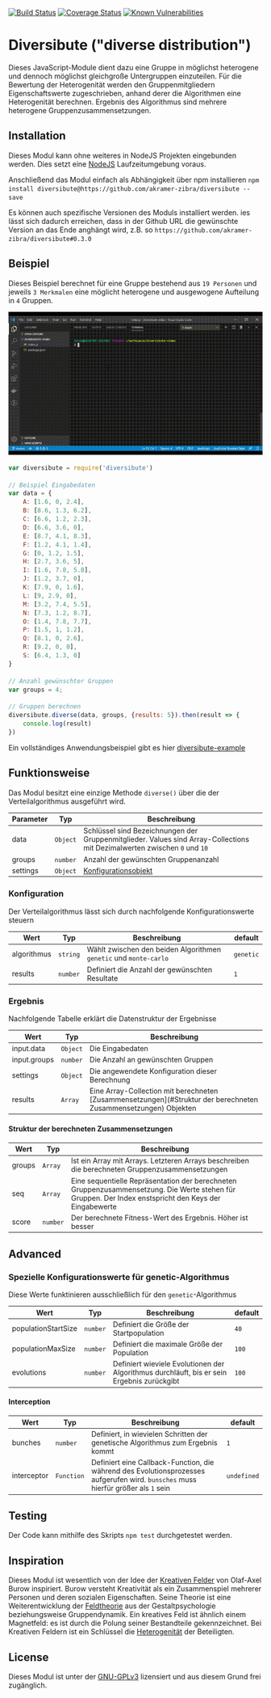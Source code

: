 [![Build Status](https://api.travis-ci.com/akramer-zibra/diversibute.svg?branch=master)](https://travis-ci.com/github/akramer-zibra/diversibute) [![Coverage Status](https://coveralls.io/repos/github/akramer-zibra/diversibute/badge.svg?branch=48-coveralls-integration)](https://coveralls.io/github/akramer-zibra/diversibute?branch=48-coveralls-integration) [![Known Vulnerabilities](https://snyk.io/test/github/akramer-zibra/diversibute/badge.svg?targetFile=package.json)](https://snyk.io/test/github/akramer-zibra/diversibute?targetFile=package.json)

# Diversibute ("diverse distribution")
Dieses JavaScript-Module dient dazu eine Gruppe in möglichst heterogene und dennoch möglichst gleichgroße Untergruppen einzuteilen. Für die Bewertung der Heterogenität werden den Gruppenmitgliedern Eigenschaftswerte zugeschrieben, anhand derer die Algorithmen eine Heterogenität berechnen. Ergebnis des Algorithmus sind mehrere heterogene Gruppenzusammensetzungen. 

## Installation 
Dieses Modul kann ohne weiteres in NodeJS Projekten eingebunden werden. Dies setzt eine [NodeJS](https://nodejs.org/en/download/) Laufzeitumgebung voraus.  

Anschließend das Modul einfach als Abhängigkeit über npm installieren `npm install diversibute@https://github.com/akramer-zibra/diversibute --save`

Es können auch spezifische Versionen des Moduls installiert werden. ies lässt sich dadurch erreichen, dass in der Github URL die gewünschte Version an das Ende anghängt wird, z.B. so `https://github.com/akramer-zibra/diversibute#0.3.0`

## Beispiel
Dieses Beispiel berechnet für eine Gruppe bestehend aus `19 Personen` und jeweils `3 Merkmalen` eine möglicht heterogene und ausgewogene Aufteilung in `4` Gruppen.

![](assets/diversibute-video-widescreen-high.gif)

```javascript
var diversibute = require('diversibute')

// Beispiel Eingabedaten
var data = {
    A: [1.6, 0, 2.4],
    B: [8.6, 1.3, 6.2],
    C: [6.6, 1.2, 2.3],
    D: [6.6, 3.6, 0],
    E: [8.7, 4.1, 8.3],
    F: [1.2, 4.1, 1.4],
    G: [0, 1.2, 1.5],
    H: [2.7, 3.6, 5],
    I: [1.6, 7.8, 5.8],
    J: [1.2, 3.7, 0],
    K: [7.9, 0, 1.6],
    L: [9, 2.9, 0],
    M: [3.2, 7.4, 5.5],
    N: [7.3, 1.2, 8.7],
    O: [1.4, 7.8, 7.7],
    P: [1.5, 1, 1.2],
    Q: [8.1, 0, 2.6],
    R: [9.2, 0, 0],
    S: [6.4, 1.3, 0]
}

// Anzahl gewünschter Gruppen
var groups = 4;

// Gruppen berechnen
diversibute.diverse(data, groups, {results: 5}).then(result => {
    console.log(result)
})
```

Ein vollständiges Anwendungsbeispiel gibt es hier [diversibute-example](https://github.com/akramer-zibra/diversibute-example)

## Funktionsweise
Das Modul besitzt eine einzige Methode `diverse()` über die der Verteilalgorithmus ausgeführt wird.

| Parameter | Typ | Beschreibung |
|---|---|---|
| data | `Object` | Schlüssel sind Bezeichnungen der Gruppenmitglieder. Values sind Array-Collections mit Dezimalwerten zwischen `0` und `10`
| groups | `number` | Anzahl der gewünschten Gruppenanzahl
| settings | `Object` | [Konfigurationsobjekt](#Konfiguration)

### Konfiguration
Der Verteilalgorithmus lässt sich durch nachfolgende Konfigurationswerte steuern

| Wert | Typ | Beschreibung | default
|---|---|---|---|
| algorithmus | `string` | Wählt zwischen den beiden Algorithmen `genetic` und `monte-carlo` | `genetic`
| results | `number` | Definiert die Anzahl der gewünschten Resultate | `1`

### Ergebnis
Nachfolgende Tabelle erklärt die Datenstruktur der Ergebnisse

| Wert | Typ | Beschreibung
|---|---|---|
| input.data | `Object` | Die Eingabedaten
| input.groups | `number` | Die Anzahl an gewünschten Gruppen
| settings | `Object` | Die angewendete Konfiguration dieser Berechnung
| results | `Array` | Eine Array-Collection mit berechneten [Zusammensetzungen](#Struktur der berechneten Zusammensetzungen) Objekten

#### Struktur der berechneten Zusammensetzungen
| Wert | Typ | Beschreibung
|---|---|---|
| groups | `Array` | Ist ein Array mit Arrays. Letzteren Arrays beschreiben die berechneten Gruppenzusammensetzungen
| seq | `Array` | Eine sequentielle Repräsentation der berechneten Gruppenzusammensetzung. Die Werte stehen für Gruppen. Der Index enstspricht den Keys der Eingabewerte
| score | `number` | Der berechnete Fitness-Wert des Ergebnis. Höher ist besser 

## Advanced

### Spezielle Konfigurationswerte für genetic-Algorithmus
Diese Werte funktinieren ausschließlich für den `genetic`-Algorithmus

| Wert | Typ | Beschreibung | default
|---|---|---|---|
| populationStartSize | `number` | Definiert die Größe der Startpopulation | `40`
| populationMaxSize | `number` | Definiert die maximale Größe der Population | `100`
| evolutions | `number` | Definiert wieviele Evolutionen der Algorithmus durchläuft, bis er sein Ergebnis zurückgibt | `100`

#### Interception
| Wert | Typ | Beschreibung | default
|---|---|---|---|
| bunches | `number` | Definiert, in wievielen Schritten der genetische Algorithmus zum Ergebnis kommt | `1`
| interceptor | `Function` | Definiert eine Callback-Function, die während des Evolutionsprozesses aufgerufen wird. `bunsches` muss hierfür größer als `1` sein | `undefined`

## Testing
Der Code kann mithilfe des Skripts `npm test` durchgetestet werden.

## Inspiration
Dieses Modul ist wesentlich von der Idee der [Kreativen Felder](http://olaf-axel-burow.de/index.php/forschung/kreative-felder) von Olaf-Axel Burow inspiriert. Burow versteht Kreativität als ein Zusammenspiel mehrerer Personen und deren sozialen Eigenschaften. Seine Theorie ist eine Weiterentwicklung der [Feldtheorie](https://de.wikipedia.org/wiki/Feldtheorie_(Psychologie)) aus der Gestaltpsychologie beziehungsweise Gruppendynamik. Ein kreatives Feld ist ähnlich einem Magnetfeld: es ist durch die Polung seiner Bestandteile gekennzeichnet. Bei Kreativen Feldern ist ein Schlüssel die [Heterogenität](https://de.wikipedia.org/wiki/Heterogenit%C3%A4t_%28P%C3%A4dagogik%29) der Beteiligten.

## License
Dieses Modul ist unter der [GNU-GPLv3](LICENSE) lizensiert und aus diesem Grund frei zugänglich. 